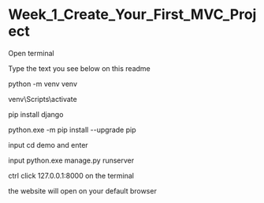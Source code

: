 # Week_1_Create_Your_First_MVC_Project
Open terminal

Type the text you see below on this readme

python -m venv venv

venv\Scripts\activate

pip install django

python.exe -m pip install --upgrade pip

input cd demo and enter

input python.exe manage.py runserver

ctrl click 127.0.0.1:8000 on the terminal

the website will open on your default browser
